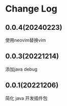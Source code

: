# Change Log

## 0.0.4(20240223)

使用neovim替换vim

## 0.0.3(20221214)

添加java debug

## 0.0.1(20221206)

简化 java 开发插件包
